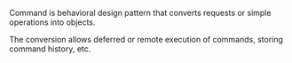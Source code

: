 Command is behavioral design pattern that converts requests or simple operations into objects.

The conversion allows deferred or remote execution of commands, storing command history, etc.
